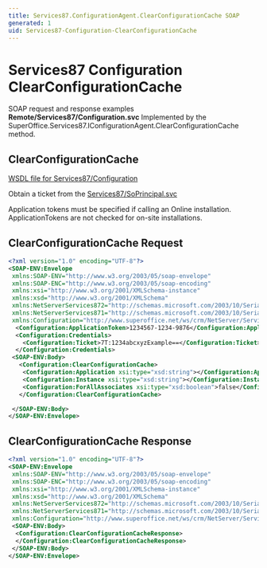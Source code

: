 ```yaml
---
title: Services87.ConfigurationAgent.ClearConfigurationCache SOAP
generated: 1
uid: Services87-Configuration-ClearConfigurationCache
---
```


# Services87 Configuration ClearConfigurationCache

SOAP request and response examples **Remote/Services87/Configuration.svc**
Implemented by the <see cref="M:SuperOffice.Services87.IConfigurationAgent.ClearConfigurationCache">SuperOffice.Services87.IConfigurationAgent.ClearConfigurationCache</see> method.

## ClearConfigurationCache

[WSDL file for Services87/Configuration](../Services87-Configuration.md)

Obtain a ticket from the [Services87/SoPrincipal.svc](../SoPrincipal/index.md)

Application tokens must be specified if calling an Online installation. ApplicationTokens are not checked for on-site installations.

## ClearConfigurationCache Request

```xml
<?xml version="1.0" encoding="UTF-8"?>
<SOAP-ENV:Envelope
 xmlns:SOAP-ENV="http://www.w3.org/2003/05/soap-envelope"
 xmlns:SOAP-ENC="http://www.w3.org/2003/05/soap-encoding"
 xmlns:xsi="http://www.w3.org/2001/XMLSchema-instance"
 xmlns:xsd="http://www.w3.org/2001/XMLSchema"
 xmlns:NetServerServices872="http://schemas.microsoft.com/2003/10/Serialization/Arrays"
 xmlns:NetServerServices871="http://schemas.microsoft.com/2003/10/Serialization/"
 xmlns:Configuration="http://www.superoffice.net/ws/crm/NetServer/Services87">
  <Configuration:ApplicationToken>1234567-1234-9876</Configuration:ApplicationToken>
  <Configuration:Credentials>
    <Configuration:Ticket>7T:1234abcxyzExample==</Configuration:Ticket>
  </Configuration:Credentials>
 <SOAP-ENV:Body>
   <Configuration:ClearConfigurationCache>
    <Configuration:Application xsi:type="xsd:string"></Configuration:Application>
    <Configuration:Instance xsi:type="xsd:string"></Configuration:Instance>
    <Configuration:ForAllAssociates xsi:type="xsd:boolean">false</Configuration:ForAllAssociates>
   </Configuration:ClearConfigurationCache>

 </SOAP-ENV:Body>
</SOAP-ENV:Envelope>

```

## ClearConfigurationCache Response

```xml
<?xml version="1.0" encoding="UTF-8"?>
<SOAP-ENV:Envelope
 xmlns:SOAP-ENV="http://www.w3.org/2003/05/soap-envelope"
 xmlns:SOAP-ENC="http://www.w3.org/2003/05/soap-encoding"
 xmlns:xsi="http://www.w3.org/2001/XMLSchema-instance"
 xmlns:xsd="http://www.w3.org/2001/XMLSchema"
 xmlns:NetServerServices872="http://schemas.microsoft.com/2003/10/Serialization/Arrays"
 xmlns:NetServerServices871="http://schemas.microsoft.com/2003/10/Serialization/"
 xmlns:Configuration="http://www.superoffice.net/ws/crm/NetServer/Services87">
 <SOAP-ENV:Body>
  <Configuration:ClearConfigurationCacheResponse>
  </Configuration:ClearConfigurationCacheResponse>
 </SOAP-ENV:Body>
</SOAP-ENV:Envelope>

```
